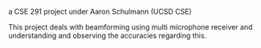 a CSE 291 project under Aaron Schulmann (UCSD CSE)

This project deals with beamforming using multi microphone receiver and understanding and
observing the accuracies regarding this. 
